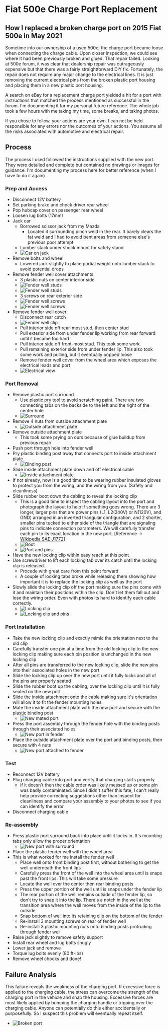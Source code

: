 # Fiat 500e Charge Port Replacement
## How I replaced a broken charge port on 2015 Fiat 500e in May 2021
Sometime into our ownership of a used 500e, the charge port became loose when connecting the charge cable.  Upon closer inspection, we could see where it had been previously broken and glued.  That repair failed.  Looking at 500e forum, it was clear that dealership repair was outrageously expensive but that there was a fairly straightforward DIY fix.  Fortunately, the repair does not require any major change to the electrical lines.  It is just removing the current electrical pins from the broken plastic port housing and placing them in a new plastic port housing.

A search on eBay for a replacement charge port yielded a hit for a port with instructions that matched the process mentioned as successful in the forum.  I'm documenting it for my personal future reference.  The whole job took a few hours with me taking my time, some breaks, and taking photos.

If you chose to follow, your actions are your own.  I can not be held responsible for any errors nor the outcomes of your actions.  You assume all the risks associated with automotive and electrical repair.

## Process
The process I used followed the instructions supplied with the new port.  They were detailed and complete but contained no drawings or images for guidance.  I'm documenting my process here for better reference (when I have to do it again)

### Prep and Access
- Disconnect 12V battery
- Set parking brake and chock driver rear wheel
- Pop hubcap cover on passenger rear wheel
- Loosen lug bolts (17mm)
- Jack car
  - Borrowed scissor jack from my Mazda
    - Located it surrounding pinch weld in the rear.  It barely clears the fat weld and I had to avoid bent areas from someone else's previous poor attempt
  - Lumber stack under shock mount for safety stand
  - ![Car on jack](images/2021-05-25_17-09-01.png)
- Remove bolts and wheel
  - Lowered jack slightly to place partial weight onto lumber stack to avoid potential drops
- Remove fender well cover attachments
  - 3 plastic nuts on center interior side
  - ![Fender well studs](images/2021-05-25_17-10-53.png)
  - ![Fender well studs](images/2021-05-25_17-12-34.png)
  - 3 screws on rear exterior side
  - ![Fender well screws](images/2021-05-25_17-11-37.png)
  - ![Fender well screws](images/2021-05-25_20-49-43.png)
- Remove fender well cover
  - Disconnect rear catch
  - ![Fender well clip](images/2021-05-25_20-59-10.png)
  - Pull interior side off rear-most stud, then center stud
  - Pull exterior side from under fender lip working from rear forward until it became too hard
  - Pull interior side off front-most stud.  This took some work.
  - Pull remaining exterior side from under fender lip.  This also took some work and pulling, but it eventually popped loose
  - Remove fender well cover from the wheel area which exposes the electrical leads and port
  - ![Electrical view](images/2021-05-25_20-51-43.png)

### Port Removal
- Remove plastic port surround
  - Use plastic pry tool to avoid scratching paint.  There are two connecting tabs on the backside to the left and the right of the center hole
  - ![Surround](images/2021-05-25_20-52-21.png)
- Remove 4 nuts from outside attachment plate
  - ![Outside attachment plate](images/2021-05-25_20-52-53.png)
- Remove outside attachment plate
  - This took some prying on ours because of glue buildup from previous repair
- Push port through hole into fender well
- Pry plastic binding post away that connects port to inside attachment plate
  - ![Binding post](images/2021-05-25_20-54-09.png)
- Slide inside attachment plate down and off electrical cable
  - ![Inside attachment plate](images/2021-05-25_20-53-32.png)
- If not already, now is a good time to be wearing rubber insulated gloves to protect you from the wiring, and the wiring from you. (Safety and cleanliness)
- Slide rubber boot down the cabling to reveal the locking clip
  - This is a good time to inspect the cabling layout into the port and photograph the layout to help if something goes wrong. There are 3 longer, larger pins that are power pins (L1, L2(240V) or N(120V), and GND) arranged in an inverted triangular configuration, and 2 shorter, smaller pins tucked to either side of the triangle that are  signaling pins to indicate connection parameters.  We will carefully transfer each pin to its exact location in the new port.  [Reference -> [Wikipedia SAE J1772](https://en.wikipedia.org/wiki/SAE_J1772)]
  - ![Boot](images/2021-05-25_22-59-13.png)
  - ![Port and pins](images/2021-05-25_20-55-31.png)
- Have the new locking clip within easy reach at this point
- Use screwdriver to lift each locking tab over its catch until the locking clip is released.
  - Procede with great care from this point forward
  - A couple of locking tabs broke while releasing them showing how important it is to replace the locking clip as well as the port
- Slowly slide the locking clip off the port making sure the pins come with it and maintain their positions within the clip.  Don't let them fall out and lose the wiring order.  Even with photos its hard to identify each cable correctly.
  - ![Locking clip](images/2021-05-25_20-56-09.png)
  - ![Locking clip and pins](images/2021-05-25_23-00-05.png)

### Port Installation
- Take the new locking clip and exactly mimic the orientation next to the old clip
- Carefully transfer one pin at a time from the old locking clip to the new locking clip making sure each pin position is unchanged in the new locking clip
- After all pins are transferred to the new locking clip, slide the new pins into their associated holes in the new port
- Slide the locking clip up over the new port until it fully locks and all of the pins are properly seated
- Slide the rubber boot up the cabling, over the locking clip until it is fully seated on the new port
- Slide the inside attachment onto the cable making sure it's orientation will allow it to fit the fender mounting holes
- Mate the inside attachment plate with the new port and secure with the plastic binding post
  - ![New mated port](images/2021-05-25_20-56-44.png)
- Press the port assembly through the fender hole with the binding posts through their associated holes
  - ![New port in fender](images/2021-05-25_20-57-27.png)
- Place the outside attachment plate over the port and binding posts, then secure with 4 nuts
  - ![New port attached to fender](images/2021-05-25_20-58-00.png)

### Test
- Reconnect 12V battery
- Plug charging cable into port and verify that charging starts properly
  - If it doesn't then the cable order was likely messed up or some pin was badly contaminated.  Since I didn't suffer this fate, I can't really help provide correcting suggestions other than inspect for cleanliness and compare your assembly to your photos to see if you can identify the error
- Disconnect charging cable

### Re-assembly
- Press plastic port surround back into place until it locks in.  It's mounting tabs only allow the proper orientation
  - ![New port with surround](images/2021-05-25_20-58-40.png)
- Place the plastic fender well with the wheel area
- This is what worked for me install the fender well
  - Place well onto front binding post first, without bothering to get the well underneath the front lips
  - Carefully press the front of the well into the wheel area until is snaps past the front lips.  This will take some pressure
  - Locate the well over the center then rear binding posts
  - Press the upper portion of the well until is snaps under the fender lip
  - The rear portion of the well remains outside of the fender lip, so don't try to snap it into the lip.  There's a notch in the well at the transition area where the well moves from the inside of the lip to the outside
  - Snap bottom of well into its retaining clip on the bottom of the fender
  - Re-install 3 mounting screws on rear of fender well
  - Re-install 3 plastic mounting nuts onto binding posts protruding through fender well
- Raise jack slightly to remove safety support
- Install rear wheel and lug bolts snugly
- Lower jack and remove
- Torque lug bolts evenly (80 ft-lbs)
- Remove wheel chocks and done!

## Failure Analysis
This failure reveals the weakness of the charging port.  If excessive force is applied to the charging cable, the stress can overcome the strength of the charging port in the vehicle and snap the housing.  Excessive forces are most likely applied by bumping the charging handle or tripping over the charging cable.  Anyone can potentially do this either accidentally or purposefully.  So I suspect this problem will eventually repeat itself.
  - ![Broken port](images/2021-05-25_21-00-06.png)
